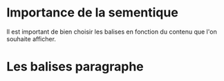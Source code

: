 <div  text-quote>
    <h1 text-xl text-accent>Importance de la sementique</h1>
    <p>Il est important de bien choisir les balises en fonction du contenu que l'on souhaite afficher.</p>
</div>

<h1 text-xl text-accent pt-4>Les balises paragraphe</h1>
